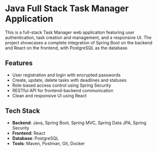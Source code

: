 # Java Full Stack Task Manager Application

This is a full-stack Task Manager web application featuring user authentication, task creation and management, and a responsive UI. The project showcases a complete integration of Spring Boot on the backend and React on the frontend, with PostgreSQL as the database.

## Features

- User registration and login with encrypted passwords
- Create, update, delete tasks with deadlines and statuses
- Role-based access control using Spring Security
- RESTful API for frontend-backend communication
- Clean and responsive UI using React

## Tech Stack

- **Backend**: Java, Spring Boot, Spring MVC, Spring Data JPA, Spring Security
- **Frontend**: React
- **Database**: PostgreSQL
- **Tools**: Maven, Postman, Git, Docker


